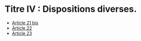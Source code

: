 # Titre IV : Dispositions diverses.

- [Article 21 bis](article-21-bis.md)
- [Article 22](article-22.md)
- [Article 23](article-23.md)
